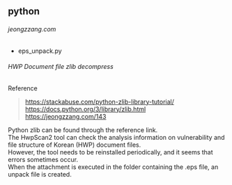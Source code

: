 ## python 
###### jeongzzang.com
* eps_unpack.py 
###### HWP Document file zlib decompress
######
Reference
> https://stackabuse.com/python-zlib-library-tutorial/   
https://docs.python.org/3/library/zlib.html   
https://jeongzzang.com/143   

Python zlib can be found through the reference link.   
The HwpScan2 tool can check the analysis information on vulnerability and file structure of Korean (HWP) document files.   
However, the tool needs to be reinstalled periodically, and it seems that errors sometimes occur.   
When the attachment is executed in the folder containing the .eps file, an unpack file is created.   
